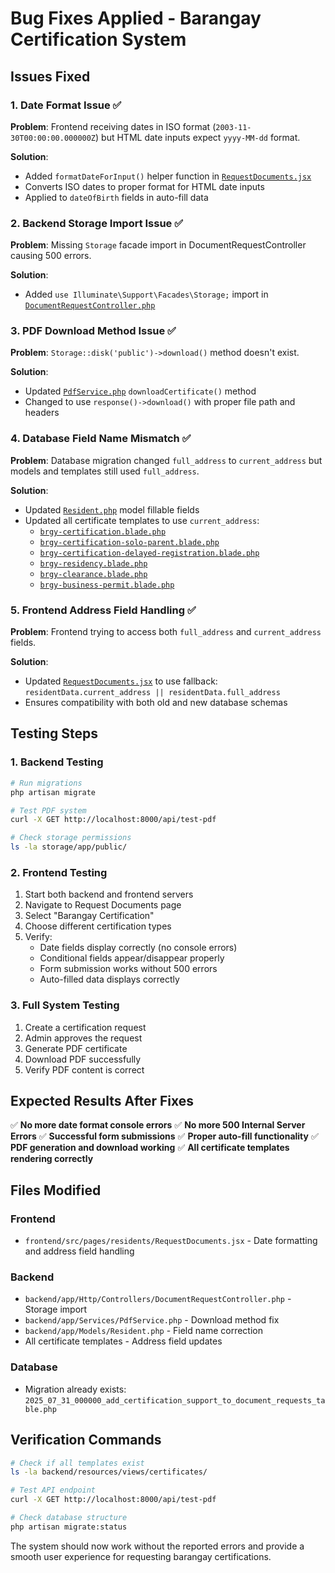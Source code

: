 # Bug Fixes Applied - Barangay Certification System

## Issues Fixed

### 1. Date Format Issue ✅
**Problem**: Frontend receiving dates in ISO format (`2003-11-30T00:00:00.000000Z`) but HTML date inputs expect `yyyy-MM-dd` format.

**Solution**: 
- Added `formatDateForInput()` helper function in [`RequestDocuments.jsx`](frontend/src/pages/residents/RequestDocuments.jsx)
- Converts ISO dates to proper format for HTML date inputs
- Applied to `dateOfBirth` fields in auto-fill data

### 2. Backend Storage Import Issue ✅
**Problem**: Missing `Storage` facade import in DocumentRequestController causing 500 errors.

**Solution**:
- Added `use Illuminate\Support\Facades\Storage;` import in [`DocumentRequestController.php`](backend/app/Http/Controllers/DocumentRequestController.php)

### 3. PDF Download Method Issue ✅
**Problem**: `Storage::disk('public')->download()` method doesn't exist.

**Solution**:
- Updated [`PdfService.php`](backend/app/Services/PdfService.php) `downloadCertificate()` method
- Changed to use `response()->download()` with proper file path and headers

### 4. Database Field Name Mismatch ✅
**Problem**: Database migration changed `full_address` to `current_address` but models and templates still used `full_address`.

**Solution**:
- Updated [`Resident.php`](backend/app/Models/Resident.php) model fillable fields
- Updated all certificate templates to use `current_address`:
  - [`brgy-certification.blade.php`](backend/resources/views/certificates/brgy-certification.blade.php)
  - [`brgy-certification-solo-parent.blade.php`](backend/resources/views/certificates/brgy-certification-solo-parent.blade.php)
  - [`brgy-certification-delayed-registration.blade.php`](backend/resources/views/certificates/brgy-certification-delayed-registration.blade.php)
  - [`brgy-residency.blade.php`](backend/resources/views/certificates/brgy-residency.blade.php)
  - [`brgy-clearance.blade.php`](backend/resources/views/certificates/brgy-clearance.blade.php)
  - [`brgy-business-permit.blade.php`](backend/resources/views/certificates/brgy-business-permit.blade.php)

### 5. Frontend Address Field Handling ✅
**Problem**: Frontend trying to access both `full_address` and `current_address` fields.

**Solution**:
- Updated [`RequestDocuments.jsx`](frontend/src/pages/residents/RequestDocuments.jsx) to use fallback: `residentData.current_address || residentData.full_address`
- Ensures compatibility with both old and new database schemas

## Testing Steps

### 1. Backend Testing
```bash
# Run migrations
php artisan migrate

# Test PDF system
curl -X GET http://localhost:8000/api/test-pdf

# Check storage permissions
ls -la storage/app/public/
```

### 2. Frontend Testing
1. Start both backend and frontend servers
2. Navigate to Request Documents page
3. Select "Barangay Certification"
4. Choose different certification types
5. Verify:
   - Date fields display correctly (no console errors)
   - Conditional fields appear/disappear properly
   - Form submission works without 500 errors
   - Auto-filled data displays correctly

### 3. Full System Testing
1. Create a certification request
2. Admin approves the request
3. Generate PDF certificate
4. Download PDF successfully
5. Verify PDF content is correct

## Expected Results After Fixes

✅ **No more date format console errors**
✅ **No more 500 Internal Server Errors**
✅ **Successful form submissions**
✅ **Proper auto-fill functionality**
✅ **PDF generation and download working**
✅ **All certificate templates rendering correctly**

## Files Modified

### Frontend
- `frontend/src/pages/residents/RequestDocuments.jsx` - Date formatting and address field handling

### Backend
- `backend/app/Http/Controllers/DocumentRequestController.php` - Storage import
- `backend/app/Services/PdfService.php` - Download method fix
- `backend/app/Models/Resident.php` - Field name correction
- All certificate templates - Address field updates

### Database
- Migration already exists: `2025_07_31_000000_add_certification_support_to_document_requests_table.php`

## Verification Commands

```bash
# Check if all templates exist
ls -la backend/resources/views/certificates/

# Test API endpoint
curl -X GET http://localhost:8000/api/test-pdf

# Check database structure
php artisan migrate:status
```

The system should now work without the reported errors and provide a smooth user experience for requesting barangay certifications.